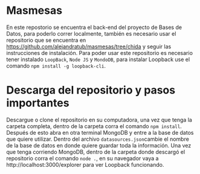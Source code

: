# Masmesas

En este repostorio se encuentra el back-end del proyecto de Bases de Datos, para poderlo correr localmente, también es necesario usar el repositorio que se encuentra en https://github.com/alejandratub/masmesas/tree/chida y seguir las instrucciones de instalación. Para poder usar este repositorio es necesario tener instalado `LoopBack`, `Node JS` y `MondoDB`, para instalar Loopback use el comando `npm install -g loopback-cli`.
 
 # Descarga del repositorio y pasos importantes
 
Descargue o clone el repositorio en su computadora, una vez que tenga la carpeta completa, dentro de la carpeta corra el comando `npm install`. Después de esto  abra en otra terminal MongoDB y entre a la base de datos que quiere utilizar. Dentro del archivo `datasources.json`cambie el nombre de la base de datos en donde quiere guardar toda la información. 
Una vez que tenga corriendo MongoDB, dentro de la carpeta donde descargó el repositorio corra el comando `node .`, en su navegador vaya a http://localhost:3000/explorer para ver Loopback funcionando.


